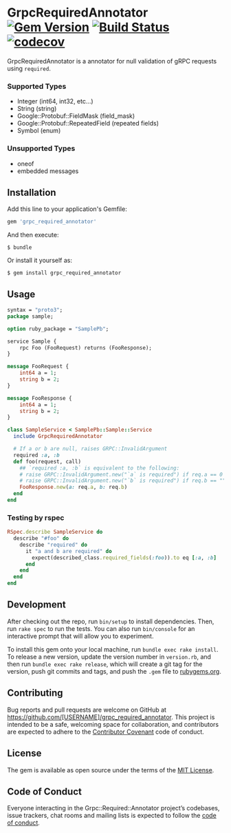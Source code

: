 # GrpcRequiredAnnotator [![Gem Version](https://badge.fury.io/rb/grpc_required_annotator.svg)](https://badge.fury.io/rb/grpc_required_annotator) [![Build Status](https://travis-ci.com/euglena1215/grpc_required_annotator.svg?branch=master)](https://travis-ci.com/euglena1215/grpc_required_annotator) [![codecov](https://codecov.io/gh/euglena1215/grpc_required_annotator/branch/master/graph/badge.svg)](https://codecov.io/gh/euglena1215/grpc_required_annotator)

GrpcRequiredAnnotator is a annotator for null validation of gRPC requests using `required`.

### Supported Types

- Integer (int64, int32, etc...)
- String (string)
- Google::Protobuf::FieldMask (field_mask)
- Google::Protobuf::RepeatedField (repeated fields)
- Symbol (enum)

### Unsupported Types

- oneof
- embedded messages

## Installation

Add this line to your application's Gemfile:

```ruby
gem 'grpc_required_annotator'
```

And then execute:

    $ bundle

Or install it yourself as:

    $ gem install grpc_required_annotator

## Usage

```proto
syntax = "proto3";
package sample;

option ruby_package = "SamplePb";

service Sample {
    rpc Foo (FooRequest) returns (FooResponse);
}

message FooRequest {
    int64 a = 1;
    string b = 2;
}

message FooResponse {
    int64 a = 1;
    string b = 2;
}
```

```rb
class SampleService < SamplePb::Sample::Service
  include GrpcRequiredAnnotator

  # If a or b are null, raises GRPC::InvalidArgument
  required :a, :b
  def foo(request, call)
    ## `required :a, :b` is equivalent to the following:
    # raise GRPC::InvalidArgument.new("`a` is required") if req.a == 0
    # raise GRPC::InvalidArgument.new("`b` is required") if req.b == ""
    FooResponse.new(a: req.a, b: req.b)
  end
end
```

### Testing by rspec

```rb
RSpec.describe SampleService do
  describe "#foo" do
    describe "required" do
      it "a and b are required" do
        expect(described_class.required_fields(:foo)).to eq [:a, :b]
      end
    end
  end
end

```

## Development

After checking out the repo, run `bin/setup` to install dependencies. Then, run `rake spec` to run the tests. You can also run `bin/console` for an interactive prompt that will allow you to experiment.

To install this gem onto your local machine, run `bundle exec rake install`. To release a new version, update the version number in `version.rb`, and then run `bundle exec rake release`, which will create a git tag for the version, push git commits and tags, and push the `.gem` file to [rubygems.org](https://rubygems.org).

## Contributing

Bug reports and pull requests are welcome on GitHub at https://github.com/[USERNAME]/grpc_required_annotator. This project is intended to be a safe, welcoming space for collaboration, and contributors are expected to adhere to the [Contributor Covenant](http://contributor-covenant.org) code of conduct.

## License

The gem is available as open source under the terms of the [MIT License](https://opensource.org/licenses/MIT).

## Code of Conduct

Everyone interacting in the Grpc::Required::Annotator project’s codebases, issue trackers, chat rooms and mailing lists is expected to follow the [code of conduct](https://github.com/[USERNAME]/grpc_required_annotator/blob/master/CODE_OF_CONDUCT.md).
